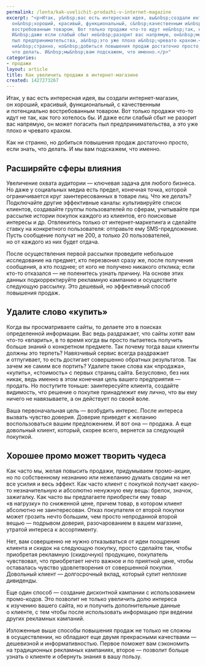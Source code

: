 ```yaml
---
permalink: /lenta/kak-uvelichit-prodazhi-v-internet-magazine
excerpt: "<p>Итак, у&nbsp;вас есть интересная идея, вы&nbsp;создали интернет-магазин,
  он&nbsp;хороший, красивый, функциональный, с&nbsp;качественным и&nbsp;потенциально
  востребованным товаром. Вот только продажи что-то идут не&nbsp;так, как того хотелось&nbsp;бы.
  И&nbsp;даже если слабый сбыт не&nbsp;разорит вас напрямую, он&nbsp;может погасить
  пыл предпринимательства, а&nbsp;это уже плохо и&nbsp;чревато крахом.</p>\r\n<p>Как
  ни&nbsp;странно, но&nbsp;добиться повышения продаж достаточно просто, если знать,
  что делать. И&nbsp;мы&nbsp;вам подскажем, что именно.</p>"
categories:
- продажи
layout: article
title: Как увеличить продажи в интернет-магазине
created: 1427273267
---
```

Итак, у вас есть интересная идея, вы создали интернет-магазин, он хороший, красивый, функциональный, с качественным и потенциально востребованным товаром. Вот только продажи что-то идут не так, как того хотелось бы. И даже если слабый сбыт не разорит вас напрямую, он может погасить пыл предпринимательства, а это уже плохо и чревато крахом.

Как ни странно, но добиться повышения продаж достаточно просто, если знать, что делать. И мы вам подскажем, что именно.

## Расширяйте сферы влияния ##

Увеличение охвата аудитории — ключевая задача для любого бизнеса. Но даже у социальных медиа есть предел, конечная точка, которой ограничивается круг заинтересованных в товаре лиц. Что же делать? Подключайте другие эффективные каналы: культивируйте список клиентов, создавайте группы пользователей по сферам, учитывайте при рассылке истории покупок каждого из клиентов, его поисковые интересы и др. Отвлекитесь только от интернет-маркетинга и сделайте ставку на конкретного пользователя: отправьте ему SMS-предложение. Пусть сообщение получат не 200, а только 20 пользователей, но от каждого из них будет отдача.

После осуществления первой рассылки проведите небольшое исследование на предмет, кто перезвонил сразу же, после получения сообщения, а кто позднее; от кого не получено никакого отклика; если кто-то отказался — не поленитесь узнать причину. На основе этих данных подкорректируйте рекламную кампанию и осуществите следующую рассылку. Это дешевый, но эффективный способ повышения продаж.

## Удалите слово «купить» ##

Когда вы просматриваете сайты, то делаете это в поисках определенной информации. Вас ведь раздражает, что сайты хотят вам что-то «впарить», в то время когда вы просто пытаетесь получить больше знаний о конкретном предмете. Так почему тогда ваши клиенты должны это терпеть? Навязчивый сервис всегда раздражает и отпугивает, то есть достигает совершенно обратных результатов. Так зачем же самим все портить? Удалите такие слова как «продажа», «купить», «стоимость» с первых страниц сайта. Безусловно, без них никак, ведь именно в этом конечная цель вашего предприятия — продать. Но поступите тоньше: заинтересуйте клиента, создайте видимость, что решение о покупке принадлежит ему лично, что вы ему ничего не навязываете, а он действует по своей воле.

Ваша первоначальная цель — возбудить интерес. После интереса вызвать чувство доверия. Доверие приведет к желанию воспользоваться вашим предложением. И вот она — продажа. А еще довольный клиент, который, скорее всего, вернется за следующей покупкой.

## Хорошее промо может творить чудеса ##

Как часто мы, желая повысить продажи, придумываем промо-акции, но по собственному незнанию или нежеланию думать сводим на нет все усилия и весь эффект. Как часто клиент с покупкой получает какую-то незначительную и абсолютно ненужную ему вещь: брелок, значок, зажигалку. Как часто вы предлагаете приобрести ему товар «в нагрузку» по сниженной цене, причем товар, в котором клиент абсолютно не заинтересован. Отказ покупателя от второй покупки может грозить нечто большим, чем просто непроданной второй вещью — подрывом доверия, разочарованием в вашем магазине, утратой интереса к ассортименту.

Нет, вам совершенно не нужно отказываться от идеи поощрения клиента и скидок на следующую покупку, просто сделайте так, чтобы приобретая рекламную (скидочную) продукцию, покупатель чувствовал, что приобретает нечто важное и по приятной цене, чтобы оставалась чувство удовлетворения от совершенной покупки. Довольный клиент — долгосрочный вклад, который сулит неплохие дивиденды.

Еще один способ — создание дисконтной кампании с использованием промо-кодов. Это позволит не только увеличить долю интереса к изучению вашего сайта, но и получить дополнительные данные о клиенте, с тем чтобы после использовать информацию при ведении других рекламных кампаний.

Изложенные выше способы повышения продаж не только не сложны в осуществлении, но обладают еще двумя прекрасными качествами — дешевизной и информативностью. Первое поможет вам сэкономить на традиционных рекламных кампаниях, второе — позволит больше узнать о клиенте и обернуть знания в вашу пользу.
